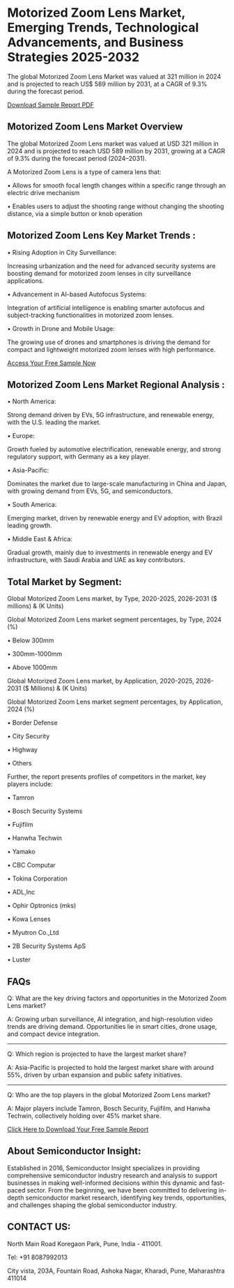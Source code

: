 <h1>Motorized Zoom Lens Market, Emerging Trends, Technological Advancements, and Business Strategies 2025-2032</h1>

The global Motorized Zoom Lens Market was valued at 321 million in 2024 and is projected to reach US$ 589 million by 2031, at a CAGR of 9.3% during the forecast period.

[Download Sample Report PDF](https://semiconductorinsight.com/download-sample-report/?product_id=90860)

<h2>Motorized Zoom Lens Market Overview</h2>

The global Motorized Zoom Lens market was valued at USD 321 million in 2024 and is projected to reach USD 589 million by 2031, growing at a CAGR of 9.3% during the forecast period (2024–2031).

A Motorized Zoom Lens is a type of camera lens that:

•	Allows for smooth focal length changes within a specific range through an electric drive mechanism

•	Enables users to adjust the shooting range without changing the shooting distance, via a simple button or knob operation

<h2>Motorized Zoom Lens Key Market Trends  :</h2>

•	Rising Adoption in City Surveillance:

Increasing urbanization and the need for advanced security systems are boosting demand for motorized zoom lenses in city surveillance applications.

•	Advancement in AI-based Autofocus Systems:

Integration of artificial intelligence is enabling smarter autofocus and subject-tracking functionalities in motorized zoom lenses.

•	Growth in Drone and Mobile Usage:

The growing use of drones and smartphones is driving the demand for compact and lightweight motorized zoom lenses with high performance.

[Access Your Free Sample Now](https://semiconductorinsight.com/report/motorized-zoom-lens-market-size/)

<h2>Motorized Zoom Lens Market Regional Analysis :</h2>

•	North America:

Strong demand driven by EVs, 5G infrastructure, and renewable energy, with the U.S. leading the market.

•	Europe:

Growth fueled by automotive electrification, renewable energy, and strong regulatory support, with Germany as a key player.

•	Asia-Pacific:

Dominates the market due to large-scale manufacturing in China and Japan, with growing demand from EVs, 5G, and semiconductors.

•	South America:

Emerging market, driven by renewable energy and EV adoption, with Brazil leading growth.

•	Middle East & Africa:

Gradual growth, mainly due to investments in renewable energy and EV infrastructure, with Saudi Arabia and UAE as key contributors.

<h2>Total Market by Segment:</h2>

Global Motorized Zoom Lens market, by Type, 2020-2025, 2026-2031 ($ millions) & (K Units)

Global Motorized Zoom Lens market segment percentages, by Type, 2024 (%)

•	Below 300mm

•	300mm-1000mm

•	Above 1000mm

Global Motorized Zoom Lens market, by Application, 2020-2025, 2026-2031 ($ Millions) & (K Units)

Global Motorized Zoom Lens market segment percentages, by Application, 2024 (%)

•	Border Defense

•	City Security

•	Highway

•	Others

Further, the report presents profiles of competitors in the market, key players include:

•	Tamron

•	Bosch Security Systems

•	Fujifilm

•	Hanwha Techwin

•	Yamako

•	CBC Computar

•	Tokina Corporation

•	ADL,Inc

•	Ophir Optronics (mks)

•	Kowa Lenses

•	Myutron Co.,Ltd

•	2B Security Systems ApS

•	Luster

<h2>FAQs</h2>

Q: What are the key driving factors and opportunities in the Motorized Zoom Lens market?

A: Growing urban surveillance, AI integration, and high-resolution video trends are driving demand. Opportunities lie in smart cities, drone usage, and compact device integration.
________________________________________
Q: Which region is projected to have the largest market share?

A: Asia-Pacific is projected to hold the largest market share with around 55%, driven by urban expansion and public safety initiatives.
________________________________________

Q: Who are the top players in the global Motorized Zoom Lens market?

A: Major players include Tamron, Bosch Security, Fujifilm, and Hanwha Techwin, collectively holding over 45% market share.

[Click Here to Download Your Free Sample Report 
](https://semiconductorinsight.com/download-sample-report/?product_id=90860)

<h2>About Semiconductor Insight:</h2>

Established in 2016, Semiconductor Insight specializes in providing comprehensive semiconductor industry research and analysis to support businesses in making well-informed decisions within this dynamic and fast-paced sector. From the beginning, we have been committed to delivering in-depth semiconductor market research, identifying key trends, opportunities, and challenges shaping the global semiconductor industry.

<h2>CONTACT US:</h2>

North Main Road Koregaon Park, Pune, India - 411001.

Tel: +91 8087992013

City vista, 203A, Fountain Road, Ashoka Nagar, Kharadi, Pune, Maharashtra 411014



